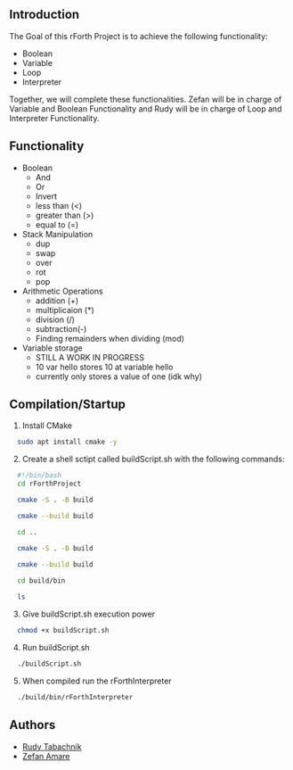 ## Introduction

The Goal of this rForth Project is to achieve the following functionality:
-  Boolean
-  Variable
-  Loop
-  Interpreter

Together, we will complete these functionalities. Zefan will be in charge of Variable and Boolean
Functionality and Rudy will be in charge of Loop and Interpreter Functionality.

## Functionality

- Boolean 
    - And
    - Or
    - Invert
    - less than (<)
    - greater than (>)
    - equal to (=)
- Stack Manipulation
    - dup
    - swap
    - over
    - rot
    - pop
- Arithmetic Operations
    - addition (+)
    - multiplicaion (*)
    - division (/)
    - subtraction(-)
    - Finding remainders when dividing (mod)
- Variable storage
    - STILL A WORK IN PROGRESS
    - 10 var hello stores 10 at variable hello
    - currently only stores a value of one (idk why)

## Compilation/Startup

1) Install CMake
```bash
  sudo apt install cmake -y
```
2) Create a shell sctipt called buildScript.sh with the following commands:
```bash
  #!/bin/bash
  cd rForthProject

  cmake -S . -B build

  cmake --build build

  cd ..

  cmake -S . -B build
  
  cmake --build build

  cd build/bin

  ls
```
3) Give buildScript.sh execution power
```bash
  chmod +x buildScript.sh
```
4) Run buildScript.sh
```bash
  ./buildScript.sh
```
5) When compiled run the rForthInterpreter
```bash
  ./build/bin/rForthInterpreter
```

## Authors

- [Rudy Tabachnik](https://github.com/RudyTaba1)
- [Zefan Amare](https://github.com/zamare)
